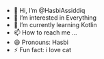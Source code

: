 - 👋 Hi, I’m @HasbiAssiddiq
- 👀 I’m interested in Everything
- 🌱 I’m currently learning Kotlin
- 📫 How to reach me ...
- 😄 Pronouns: Hasbi
- ⚡ Fun fact: i love cat

<!---
HasbiAssiddiq/HasbiAssiddiq is a ✨ special ✨ repository because its `README.md` (this file) appears on your GitHub profile.
You can click the Preview link to take a look at your changes.
--->
